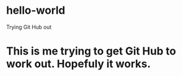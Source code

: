 # hello-world
Trying Git Hub out
# This is me trying to get Git Hub to work out. Hopefuly it works. 
